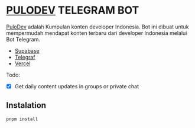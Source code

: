 # [PULODEV](https://t.me/PuloDev_bot) TELEGRAM BOT

[PuloDev](https://pulo.dev/) adalah Kumpulan konten developer Indonesia. Bot ini dibuat untuk mempermudah mendapat konten terbaru dari developer Indonesia melalui Bot Telegram.

- [Supabase](https://supabase.com)
- [Telegraf](https://telegrafjs.org/)
- [Vercel](https://vercel.com/)

Todo:

- [x] Get daily content updates in groups or private chat

## Instalation

```
pnpm install
```
